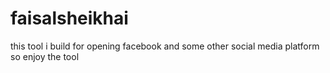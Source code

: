 # faisalsheikhai
this tool i build for opening facebook and some other social media platform so enjoy the tool 
